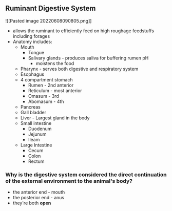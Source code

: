 ## Ruminant Digestive System
![[Pasted image 20220608090805.png]]
- allows the ruminant to efficiently feed on high roughage feedstuffs including forages
- Anatomy includes:
	- Mouth
		- Tongue
		- Salivary glands - produces saliva for buffering rumen pH
			- moistens the food
	- Pharynx - serves both digestive and respiratory system
	- Esophagus
	- 4 compartment stomach
		- Rumen - 2nd anterior
		- Reticulum - most anterior
		- Omasum - 3rd
		- Abomasum - 4th
	- Pancreas
	- Gall bladder
	- Liver - Largest gland in the body
	- Small intestine
		- Duodenum
		- Jejunum
		- Ileam
	- Large Intestine
		- Cecum
		- Colon
		- Rectum

### Why is the digestive system considered the direct continuation of the external environment to the animal's body?
- the anterior end - mouth
- the posterior end - anus
- they're both **open**


